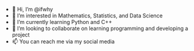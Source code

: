 - 👋 Hi, I’m @ifwhy
- 👀 I’m interested in Mathematics, Statistics, and Data Science
- 🌱 I’m currently learning Python and C++
- 💞️ I’m looking to collaborate on learning programming and developing a project
- 📫 You can reach me via my social media
